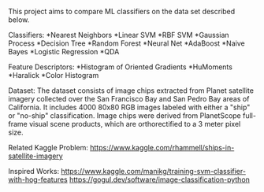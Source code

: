 This project aims to compare ML classifiers on the data set described below.

Classifiers:
    *Nearest Neighbors
    *Linear SVM
    *RBF SVM
    *Gaussian Process
    *Decision Tree
    *Random Forest
    *Neural Net
    *AdaBoost
    *Naive Bayes
    *Logistic Regression
    *QDA

Feature Descriptors:
    *Histogram of Oriented Gradients
    *HuMoments
    *Haralick
    *Color Histogram

Dataset:
    The dataset consists of image chips extracted from Planet satellite imagery collected over the San Francisco Bay and San Pedro Bay areas of California.
    It includes 4000 80x80 RGB images labeled with either a "ship" or "no-ship" classification.
    Image chips were derived from PlanetScope full-frame visual scene products, which are orthorectified to a 3 meter pixel size.

Related Kaggle Problem:
    https://www.kaggle.com/rhammell/ships-in-satellite-imagery

Inspired Works:
    https://www.kaggle.com/manikg/training-svm-classifier-with-hog-features
    https://gogul.dev/software/image-classification-python
